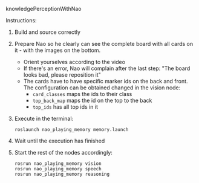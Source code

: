 knowledgePerceptionWithNao

Instructions:

1. Build and source correctly
1. Prepare Nao so he clearly can see the complete board with all cards on it - with the images on the bottom.
    -   Orient yourselves according to the video 
    -   If there's an error, Nao will complain after the last step: "The board looks bad, please reposition it"
    -   The cards have to have specific marker ids on the back and front. The configuration can be obtained changed in 
    the vision node: 
        - `card_classes` maps the ids to their class 
        - `top_back_map` maps the id on the top to the back
        - `top_ids` has all top ids in it
1. Execute in the terminal:

    ```roslaunch nao_playing_memory memory.launch```
    
1. Wait until the execution has finished
1. Start the rest of the nodes accordingly:
    ```
    rosrun nao_playing_memory vision
    rosrun nao_playing_memory speech
    rosrun nao_playing_memory reasoning
    ```